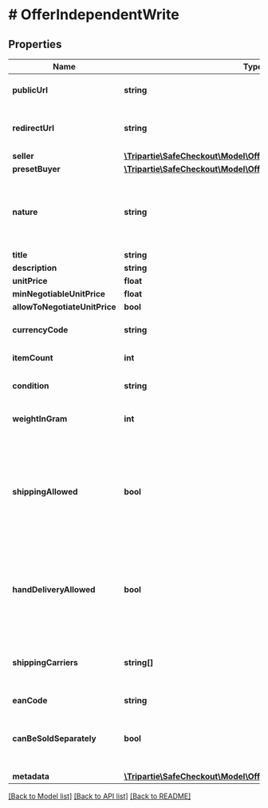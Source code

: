 # # OfferIndependentWrite

## Properties

Name | Type | Description | Notes
------------ | ------------- | ------------- | -------------
**publicUrl** | **string** | The public URL for your Ad/Offer on your marketplace. | [optional]
**redirectUrl** | **string** | Fill-in that field IF you intend to redirect your customer instead of using a WebView. | [optional]
**seller** | [**\Tripartie\SafeCheckout\Model\OfferPersonaIndependentWrite**](OfferPersonaIndependentWrite.md) |  |
**presetBuyer** | [**\Tripartie\SafeCheckout\Model\OfferPersonaIndependentWrite**](OfferPersonaIndependentWrite.md) |  | [optional]
**nature** | **string** | This WILL affect the assigned workflow. Choosing service will disable delivery for example. Refer to our technical hub for more information. | [optional] [default to 'physical_item']
**title** | **string** |  | [optional]
**description** | **string** |  | [optional]
**unitPrice** | **float** |  | [optional]
**minNegotiableUnitPrice** | **float** |  | [optional]
**allowToNegotiateUnitPrice** | **bool** |  |
**currencyCode** | **string** |  | [optional] [default to 'EUR']
**itemCount** | **int** |  | [optional] [default to 1]
**condition** | **string** |  | [optional] [default to 'USED']
**weightInGram** | **int** | Accepted values between 500g (0.5kg) and 10,000g (10kg). | [optional]
**shippingAllowed** | **bool** | That toggle allows the seller to propose shipping for its item. If set in conjunction of shippingCarrier, the label will be automatically generated. Also, it will restrict the carrier to the limited subset defined. | [optional]
**handDeliveryAllowed** | **bool** | Enable both parties to finalize the transaction in person rather than using delivery. A QR Code must be scanned by the seller once the buyer claims the product. | [optional] [default to true]
**shippingCarriers** | **string[]** | If you wish to enable automated shipping label generation through a specific provider, specify it there. | [optional]
**eanCode** | **string** |  | [optional]
**canBeSoldSeparately** | **bool** | Set this flag to false to forbid a potential buyer to acquire less than \&quot;itemCount\&quot; item(s) | [optional] [default to true]
**metadata** | [**\Tripartie\SafeCheckout\Model\OfferMetadataIndependentWrite[]**](OfferMetadataIndependentWrite.md) |  | [optional]

[[Back to Model list]](../../README.md#models) [[Back to API list]](../../README.md#endpoints) [[Back to README]](../../README.md)
